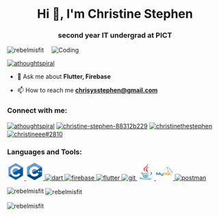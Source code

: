 <h1 align="center">Hi 👋, I'm Christine Stephen</h1>
<h3 align="center"> second year IT undergrad at PICT</h3>


<img align="right" alt="Coding" width="400" src="https://cdna.artstation.com/p/assets/images/images/042/631/286/original/bryan-rodriguez-belchibia-1-rightspeed.gif?1635037562" >
<p align="left"> <img src="https://komarev.com/ghpvc/?username=rebelmisfit&label=Profile%20views&color=0e75b6&style=flat" alt="rebelmisfit" /> </p>

<p align="left"> <a href="https://twitter.com/athoughtspiral" target="blank"><img src="https://img.shields.io/twitter/follow/athoughtspiral?logo=twitter&style=for-the-badge" alt="athoughtspiral" /></a> </p>

- 💬 Ask me about **Flutter, Firebase**

- 📫 How to reach me **chrisysstephen@gmail.com**

<h3 align="left">Connect with me:</h3>
<p align="left">
<a href="https://twitter.com/athoughtspiral" target="blank"><img align="center" src="https://raw.githubusercontent.com/rahuldkjain/github-profile-readme-generator/master/src/images/icons/Social/twitter.svg" alt="athoughtspiral" height="30" width="40" /></a>
<a href="https://linkedin.com/in/christine-stephen-88312b229" target="blank"><img align="center" src="https://raw.githubusercontent.com/rahuldkjain/github-profile-readme-generator/master/src/images/icons/Social/linked-in-alt.svg" alt="christine-stephen-88312b229" height="30" width="40" /></a>
<a href="https://instagram.com/christinethestephen" target="blank"><img align="center" src="https://raw.githubusercontent.com/rahuldkjain/github-profile-readme-generator/master/src/images/icons/Social/instagram.svg" alt="christinethestephen" height="30" width="40" /></a>
<a href="https://discord.gg/christineee#2810" target="blank"><img align="center" src="https://raw.githubusercontent.com/rahuldkjain/github-profile-readme-generator/master/src/images/icons/Social/discord.svg" alt="christineee#2810" height="30" width="40" /></a>
</p>

<h3 align="left">Languages and Tools:</h3>
<p align="left"> <a href="https://www.cprogramming.com/" target="_blank" rel="noreferrer"> <img src="https://raw.githubusercontent.com/devicons/devicon/master/icons/c/c-original.svg" alt="c" width="40" height="40"/> </a> <a href="https://www.w3schools.com/cpp/" target="_blank" rel="noreferrer"> <img src="https://raw.githubusercontent.com/devicons/devicon/master/icons/cplusplus/cplusplus-original.svg" alt="cplusplus" width="40" height="40"/> </a> <a href="https://dart.dev" target="_blank" rel="noreferrer"> <img src="https://www.vectorlogo.zone/logos/dartlang/dartlang-icon.svg" alt="dart" width="40" height="40"/> </a> <a href="https://firebase.google.com/" target="_blank" rel="noreferrer"> <img src="https://www.vectorlogo.zone/logos/firebase/firebase-icon.svg" alt="firebase" width="40" height="40"/> </a> <a href="https://flutter.dev" target="_blank" rel="noreferrer"> <img src="https://www.vectorlogo.zone/logos/flutterio/flutterio-icon.svg" alt="flutter" width="40" height="40"/> </a> <a href="https://git-scm.com/" target="_blank" rel="noreferrer"> <img src="https://www.vectorlogo.zone/logos/git-scm/git-scm-icon.svg" alt="git" width="40" height="40"/> </a> <a href="https://www.java.com" target="_blank" rel="noreferrer"> <img src="https://raw.githubusercontent.com/devicons/devicon/master/icons/java/java-original.svg" alt="java" width="40" height="40"/> </a> <a href="https://www.mysql.com/" target="_blank" rel="noreferrer"> <img src="https://raw.githubusercontent.com/devicons/devicon/master/icons/mysql/mysql-original-wordmark.svg" alt="mysql" width="40" height="40"/> </a> <a href="https://postman.com" target="_blank" rel="noreferrer"> <img src="https://www.vectorlogo.zone/logos/getpostman/getpostman-icon.svg" alt="postman" width="40" height="40"/> </a> </p>

<p><img align="left" src="https://github-readme-stats.vercel.app/api/top-langs?username=rebelmisfit&show_icons=true&locale=en&layout=compact" alt="rebelmisfit" /></p>

<p>&nbsp;<img align="center" src="https://github-readme-stats.vercel.app/api?username=rebelmisfit&show_icons=true&locale=en" alt="rebelmisfit" /></p>

<p><img align="center" src="https://github-readme-streak-stats.herokuapp.com/?user=rebelmisfit&" alt="rebelmisfit" /></p>

